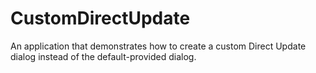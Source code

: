 # CustomDirectUpdate
An application that demonstrates how to create a custom Direct Update dialog instead of the default-provided dialog.
